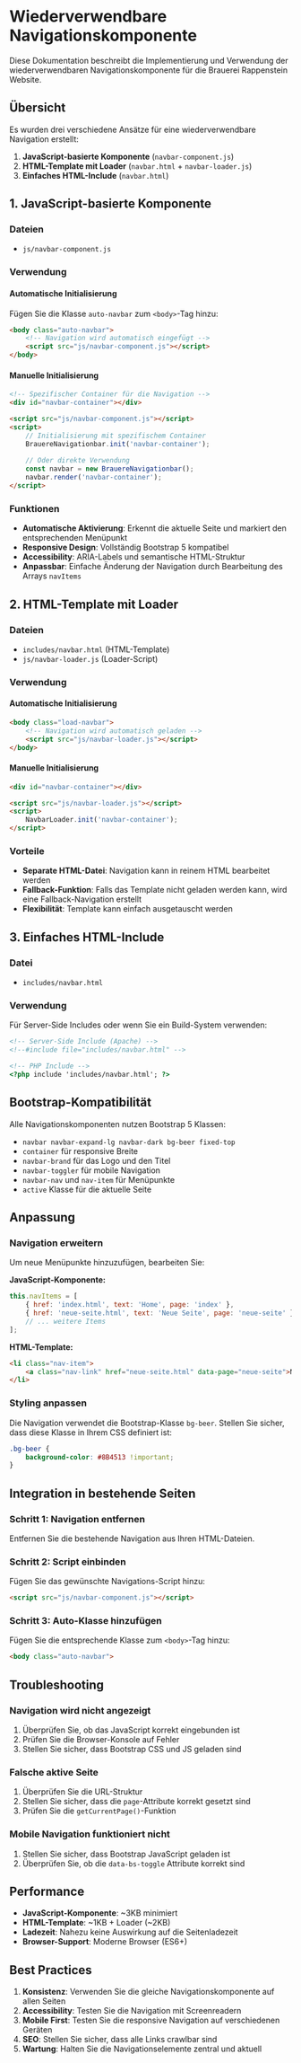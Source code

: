# Wiederverwendbare Navigationskomponente

Diese Dokumentation beschreibt die Implementierung und Verwendung der wiederverwendbaren Navigationskomponente für die Brauerei Rappenstein Website.

## Übersicht

Es wurden drei verschiedene Ansätze für eine wiederverwendbare Navigation erstellt:

1. **JavaScript-basierte Komponente** (`navbar-component.js`)
2. **HTML-Template mit Loader** (`navbar.html` + `navbar-loader.js`)
3. **Einfaches HTML-Include** (`navbar.html`)

## 1. JavaScript-basierte Komponente

### Dateien
- `js/navbar-component.js`

### Verwendung

#### Automatische Initialisierung
Fügen Sie die Klasse `auto-navbar` zum `<body>`-Tag hinzu:

```html
<body class="auto-navbar">
    <!-- Navigation wird automatisch eingefügt -->
    <script src="js/navbar-component.js"></script>
</body>
```

#### Manuelle Initialisierung
```html
<!-- Spezifischer Container für die Navigation -->
<div id="navbar-container"></div>

<script src="js/navbar-component.js"></script>
<script>
    // Initialisierung mit spezifischem Container
    BrauereNavigationbar.init('navbar-container');
    
    // Oder direkte Verwendung
    const navbar = new BrauereNavigationbar();
    navbar.render('navbar-container');
</script>
```

### Funktionen
- **Automatische Aktivierung**: Erkennt die aktuelle Seite und markiert den entsprechenden Menüpunkt
- **Responsive Design**: Vollständig Bootstrap 5 kompatibel
- **Accessibility**: ARIA-Labels und semantische HTML-Struktur
- **Anpassbar**: Einfache Änderung der Navigation durch Bearbeitung des Arrays `navItems`

## 2. HTML-Template mit Loader

### Dateien
- `includes/navbar.html` (HTML-Template)
- `js/navbar-loader.js` (Loader-Script)

### Verwendung

#### Automatische Initialisierung
```html
<body class="load-navbar">
    <!-- Navigation wird automatisch geladen -->
    <script src="js/navbar-loader.js"></script>
</body>
```

#### Manuelle Initialisierung
```html
<div id="navbar-container"></div>

<script src="js/navbar-loader.js"></script>
<script>
    NavbarLoader.init('navbar-container');
</script>
```

### Vorteile
- **Separate HTML-Datei**: Navigation kann in reinem HTML bearbeitet werden
- **Fallback-Funktion**: Falls das Template nicht geladen werden kann, wird eine Fallback-Navigation erstellt
- **Flexibilität**: Template kann einfach ausgetauscht werden

## 3. Einfaches HTML-Include

### Datei
- `includes/navbar.html`

### Verwendung
Für Server-Side Includes oder wenn Sie ein Build-System verwenden:

```html
<!-- Server-Side Include (Apache) -->
<!--#include file="includes/navbar.html" -->

<!-- PHP Include -->
<?php include 'includes/navbar.html'; ?>
```

## Bootstrap-Kompatibilität

Alle Navigationskomponenten nutzen Bootstrap 5 Klassen:

- `navbar navbar-expand-lg navbar-dark bg-beer fixed-top`
- `container` für responsive Breite
- `navbar-brand` für das Logo und den Titel
- `navbar-toggler` für mobile Navigation
- `navbar-nav` und `nav-item` für Menüpunkte
- `active` Klasse für die aktuelle Seite

## Anpassung

### Navigation erweitern
Um neue Menüpunkte hinzuzufügen, bearbeiten Sie:

**JavaScript-Komponente:**
```javascript
this.navItems = [
    { href: 'index.html', text: 'Home', page: 'index' },
    { href: 'neue-seite.html', text: 'Neue Seite', page: 'neue-seite' },
    // ... weitere Items
];
```

**HTML-Template:**
```html
<li class="nav-item">
    <a class="nav-link" href="neue-seite.html" data-page="neue-seite">Neue Seite</a>
</li>
```

### Styling anpassen
Die Navigation verwendet die Bootstrap-Klasse `bg-beer`. Stellen Sie sicher, dass diese Klasse in Ihrem CSS definiert ist:

```css
.bg-beer {
    background-color: #8B4513 !important;
}
```

## Integration in bestehende Seiten

### Schritt 1: Navigation entfernen
Entfernen Sie die bestehende Navigation aus Ihren HTML-Dateien.

### Schritt 2: Script einbinden
Fügen Sie das gewünschte Navigations-Script hinzu:

```html
<script src="js/navbar-component.js"></script>
```

### Schritt 3: Auto-Klasse hinzufügen
Fügen Sie die entsprechende Klasse zum `<body>`-Tag hinzu:

```html
<body class="auto-navbar">
```

## Troubleshooting

### Navigation wird nicht angezeigt
1. Überprüfen Sie, ob das JavaScript korrekt eingebunden ist
2. Prüfen Sie die Browser-Konsole auf Fehler
3. Stellen Sie sicher, dass Bootstrap CSS und JS geladen sind

### Falsche aktive Seite
1. Überprüfen Sie die URL-Struktur
2. Stellen Sie sicher, dass die `page`-Attribute korrekt gesetzt sind
3. Prüfen Sie die `getCurrentPage()`-Funktion

### Mobile Navigation funktioniert nicht
1. Stellen Sie sicher, dass Bootstrap JavaScript geladen ist
2. Überprüfen Sie, ob die `data-bs-toggle` Attribute korrekt sind

## Performance

- **JavaScript-Komponente**: ~3KB minimiert
- **HTML-Template**: ~1KB + Loader (~2KB)
- **Ladezeit**: Nahezu keine Auswirkung auf die Seitenladezeit
- **Browser-Support**: Moderne Browser (ES6+)

## Best Practices

1. **Konsistenz**: Verwenden Sie die gleiche Navigationskomponente auf allen Seiten
2. **Accessibility**: Testen Sie die Navigation mit Screenreadern
3. **Mobile First**: Testen Sie die responsive Navigation auf verschiedenen Geräten
4. **SEO**: Stellen Sie sicher, dass alle Links crawlbar sind
5. **Wartung**: Halten Sie die Navigationselemente zentral und aktuell 